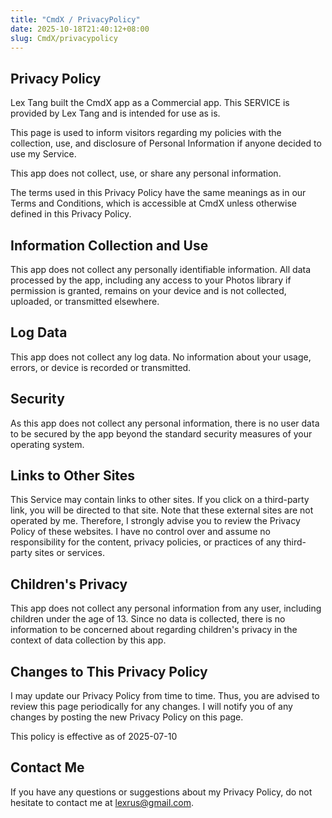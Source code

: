 ```yaml
---
title: "CmdX / PrivacyPolicy"
date: 2025-10-18T21:40:12+08:00
slug: CmdX/privacypolicy
---
```


## Privacy Policy

Lex Tang built the CmdX app as a Commercial app. This SERVICE is provided by Lex Tang and is intended for use as is.

This page is used to inform visitors regarding my policies with the collection, use, and disclosure of Personal Information if anyone decided to use my Service.

This app does not collect, use, or share any personal information.

The terms used in this Privacy Policy have the same meanings as in our Terms and Conditions, which is accessible at CmdX unless otherwise defined in this Privacy Policy.

## Information Collection and Use

This app does not collect any personally identifiable information. All data processed by the app, including any access to your Photos library if permission is granted, remains on your device and is not collected, uploaded, or transmitted elsewhere.

## Log Data

This app does not collect any log data. No information about your usage, errors, or device is recorded or transmitted.

## Security

As this app does not collect any personal information, there is no user data to be secured by the app beyond the standard security measures of your operating system.

## Links to Other Sites

This Service may contain links to other sites. If you click on a third-party link, you will be directed to that site. Note that these external sites are not operated by me. Therefore, I strongly advise you to review the Privacy Policy of these websites. I have no control over and assume no responsibility for the content, privacy policies, or practices of any third-party sites or services.

## Children's Privacy

This app does not collect any personal information from any user, including children under the age of 13. Since no data is collected, there is no information to be concerned about regarding children's privacy in the context of data collection by this app.

## Changes to This Privacy Policy

I may update our Privacy Policy from time to time. Thus, you are advised to review this page periodically for any changes. I will notify you of any changes by posting the new Privacy Policy on this page.

This policy is effective as of 2025-07-10

## Contact Me

If you have any questions or suggestions about my Privacy Policy, do not hesitate to contact me at [lexrus@gmail.com](mailto:lexrus@gmail.com).
